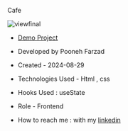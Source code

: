 Cafe



![viewfinal](![cafe](https://github.com/user-attachments/assets/50d312d8-c44a-4087-bf66-64650adaa208)
)

- [Demo Project](https://pouria-farahani-developer.github.io/Accordion-Menu-By-React/)

- Developed by Pooneh Farzad

- Created - 2024-08-29

- Technologies Used - Html , css 

- Hooks Used : useState 

- Role - Frontend

- How to reach me : with my [linkedin](https://www.linkedin.com/in/pooneh-farzad-75452a72/)
